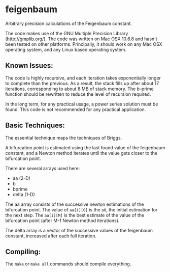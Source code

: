 # feigenbaum
Arbitrary precision calculations of the Feigenbaum constant.

The code makes use of the GNU Multiple Precision Library (http://gmplib.org/). The code was written on Mac OSX 10.6.8 and hasn't been tested on other platforms. Principally, it should work on any Mac OSX operating system, and any Linux based operating system.


## Known Issues:

The code is highly recursive, and each iteration takes exponentially longer to complete than the previous. As a result, the stack fills up after about 17 iterations, corresponding to about 8 MB of stack memory. The b-prime function should be rewritten to reduce the level of recursion required.

In the long term, for any practical usage, a power series solution must be found. This code is not recommended for any practical application.


## Basic Techniques:

The essential technique maps the techniques of Briggs. 

A bifurcation point is estimated using the last found value of the feigenbaum constant, and a Newton method iterates until the value gets closer to the bifurcation point.

There are several arrays used here:

* aa  (2-D)
* b
* bprime
* delta (1-D)

The aa array consists of the successive newton estimations of the bifurcation point. The value of `aa[i][0]` is the `a0`, the initial estimation for the next step. The `aa[i][M]` is the best estimate of the value of the bifurcation point (after M-1 Newton method iterations).

The delta array is a vector of the successive values of the feigenbaum constant, increased after each full iteration.


## Compiling:

The `make` or `make all` commands should compile everything. 

